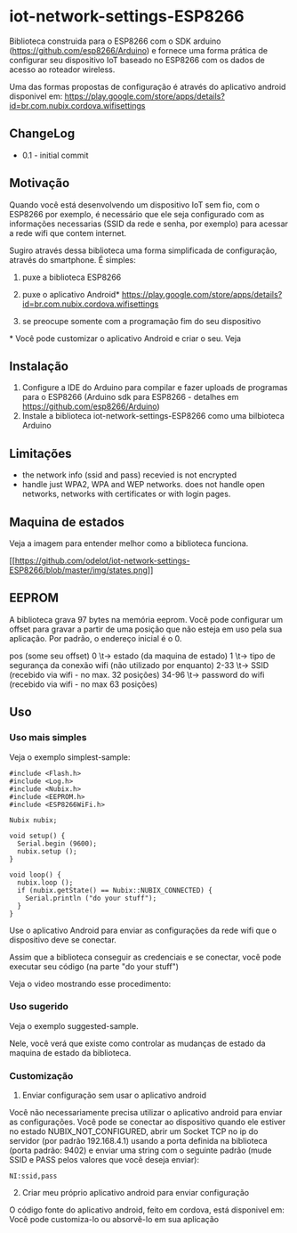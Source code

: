 # iot-network-settings-ESP8266

Biblioteca construida para o ESP8266 com o SDK arduino (https://github.com/esp8266/Arduino) e fornece uma forma prática de configurar seu dispositivo IoT baseado no ESP8266 com os dados de acesso ao roteador wireless.

Uma das formas propostas de configuração é através do aplicativo android disponivel em: https://play.google.com/store/apps/details?id=br.com.nubix.cordova.wifisettings 

## ChangeLog

* 0.1 - initial commit

## Motivação

Quando você está desenvolvendo um dispositivo IoT sem fio, com o ESP8266 por exemplo, é necessário que ele seja configurado com as informações necessarias (SSID da rede e senha, por exemplo) para acessar a rede wifi que contem internet.

Sugiro através dessa biblioteca uma forma simplificada de configuração, através do smartphone. É simples:

1. puxe a biblioteca ESP8266

2. puxe o aplicativo Android* https://play.google.com/store/apps/details?id=br.com.nubix.cordova.wifisettings 

3. se preocupe somente com a programação fim do seu dispositivo

\* Você pode customizar o aplicativo Android e criar o seu. Veja  

## Instalação

1. Configure a IDE do Arduino para compilar e fazer uploads de programas para o ESP8266  (Arduino sdk para ESP8266 - detalhes em https://github.com/esp8266/Arduino)
2. Instale a biblioteca iot-network-settings-ESP8266 como uma bilbioteca Arduino 

## Limitações

* the network info (ssid and pass) recevied is not encrypted
* handle just WPA2, WPA and WEP networks. does not handle open networks, networks with certificates or with login pages.  

## Maquina de estados

Veja a imagem para entender melhor como a biblioteca funciona.

[[https://github.com/odelot/iot-network-settings-ESP8266/blob/master/img/states.png]]

## EEPROM

A biblioteca grava 97 bytes na memória eeprom. Você pode configurar um offset para gravar a partir de uma posição que não esteja em uso pela sua aplicação. Por padrão, o endereço inicial é o 0.

pos (some seu offset)
0 \t-> estado (da maquina de estado)
1 \t-> tipo de segurança da conexão wifi (não utilizado por enquanto)
2-33 \t-> SSID (recebido via wifi - no max. 32 posições)
34-96 \t-> password do wifi (recebido via wifi - no max 63 posições)

## Uso

### Uso mais simples

Veja o exemplo simplest-sample:

```
#include <Flash.h>
#include <Log.h>
#include <Nubix.h>
#include <EEPROM.h>
#include <ESP8266WiFi.h>

Nubix nubix;

void setup() {
  Serial.begin (9600);
  nubix.setup ();
}

void loop() {
  nubix.loop ();
  if (nubix.getState() == Nubix::NUBIX_CONNECTED) {
    Serial.println ("do your stuff");
  }
}
```

Use o aplicativo Android para enviar as configurações da rede wifi que o dispositivo deve se conectar.

Assim que a biblioteca conseguir as credenciais e se conectar, você pode executar seu código (na parte "do your stuff")

Veja o video mostrando esse procedimento:

### Uso sugerido

Veja o exemplo suggested-sample.

Nele, você verá que existe como controlar as mudanças de estado da maquina de estado da biblioteca.

### Customização

1. Enviar configuração sem usar o aplicativo android

Você não necessariamente precisa utilizar o aplicativo android para enviar as configurações. Você pode se conectar ao dispositivo quando ele estiver no estado NUBIX_NOT_CONFIGURED, abrir um Socket TCP no ip do servidor (por padrão 192.168.4.1) usando a porta definida na biblioteca (porta padrão: 9402) e enviar uma string com o seguinte padrão (mude SSID e PASS pelos valores que você deseja enviar):

 ```NI:ssid,pass ```

2. Criar meu próprio aplicativo android para enviar configuração

O código fonte do aplicativo android, feito em cordova, está disponivel em: 
Você pode customiza-lo ou absorvê-lo em sua aplicação
